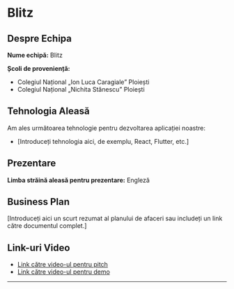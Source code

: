 # Blitz

## Despre Echipa

**Nume echipă:** Blitz

**Școli de proveniență:**
- Colegiul Național „Ion Luca Caragiale” Ploiești
- Colegiul Național „Nichita Stănescu” Ploiești

## Tehnologia Aleasă

Am ales următoarea tehnologie pentru dezvoltarea aplicației noastre:
- [Introduceți tehnologia aici, de exemplu, React, Flutter, etc.]

## Prezentare

**Limba străină aleasă pentru prezentare:** Engleză

## Business Plan

[Introduceți aici un scurt rezumat al planului de afaceri sau includeți un link către documentul complet.]

## Link-uri Video

- [Link către video-ul pentru pitch](https://drive.google.com/drive/folder-link-sau-youtube-link)
- [Link către video-ul pentru demo](https://drive.google.com/drive/folder-link-sau-youtube-link)

---
